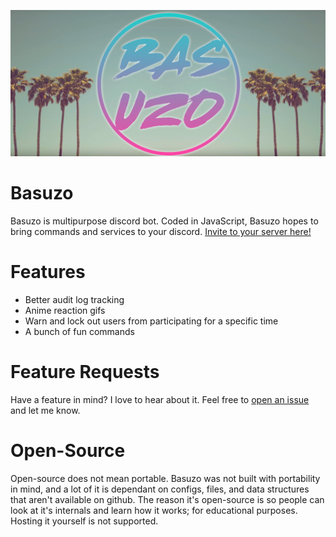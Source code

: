 ![Preview](https://raw.githubusercontent.com/Aezux/Basuzo/master/images/banner.png)

# Basuzo
Basuzo is multipurpose discord bot. Coded in JavaScript, Basuzo hopes to bring commands and services to your discord. [Invite to your server here!](https://discordapp.com/oauth2/authorize?permissions=1544027352&scope=bot&client_id=336623511621861388)

# Features
* Better audit log tracking
* Anime reaction gifs
* Warn and lock out users from participating for a specific time
* A bunch of fun commands

# Feature Requests
Have a feature in mind? I love to hear about it. Feel free to [open an issue](https://github.com/Aezux/Basuzo/issues/new) and let me know.

# Open-Source
Open-source does not mean portable. Basuzo was not built with portability in mind, and a lot of it is dependant on configs, files, and data structures that aren't available on github. The reason it's open-source is so people can look at it's internals and learn how it works; for educational purposes. Hosting it yourself is not supported.

